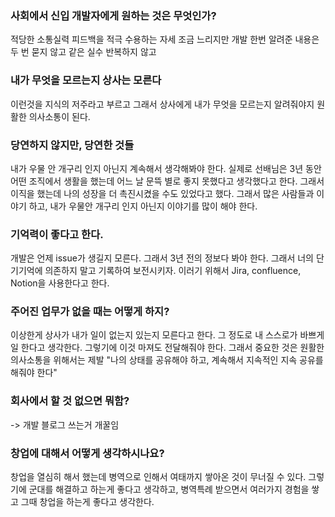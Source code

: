 ### 사회에서 신입 개발자에게 원하는 것은 무엇인가?
적당한 소통실력
피드백을 적극 수용하는 자세
조금 느리지만 개발
한번 알려준 내용은 두 번 묻지 않고
같은 실수 반복하지 않고 


### 내가 무엇을 모르는지 상사는 모른다
이런것을 지식의 저주라고 부르고
그래서 상사에게 내가 무엇을 모르는지 알려줘야지 원활한 의사소통이 된다. 

### 당연하지 않지만, 당연한 것들 
내가 우물 안 개구리 인지 아닌지 계속해서 생각해봐야 한다. 실제로 선배님은 3년 동안 어떤 조직에서 생활을 했는데 어느 날 문뜩 별로 좋지 못했다고 생각했다고 한다. 그래서 이직을 했는데 나의 성장을 더 촉진시켰을 수도 있었다고 했다. 그래서 많은 사람들과 이야기 하고, 내가 우물안 개구리 인지 아닌지 이야기를 많이 해야 한다. 


### 기억력이 좋다고 한다. 
개발은 언제 issue가 생길지 모른다. 그래서 3년 전의 정보다 봐야 한다. 그래서 너의 단기기억에 의존하지 말고 기록하여 보전시키자. 이러기 위해서 Jira, confluence, Notion을 사용한다고 한다.


### 주어진 업무가 없을 때는 어떻게 하지?
이상한게 상사가 내가 일이 없는지 있는지 모른다고 한다. 그 정도로 내 스스로가 바쁘게 일 한다고 생각한다. 그렇기에 이것 마져도 전달해줘야 한다. 그래서 중요한 것은 원활한 의사소통을 위해서는 제발 "나의 상태를 공유해야 하고, 계속해서 지속적인 지속 공유를 해줘야 한다"


### 회사에서 할 것 없으면 뭐함?
-> 개발 블로그 쓰는거 개꿀임 

### 창업에 대해서 어떻게 생각하시나요? 
창업을 열심히 해서 했는데 병역으로 인해서 여태까지 쌓아온 것이 무너질 수 있다. 그렇기에 군대를 해결하고 하는게 좋다고 생각하고, 병역특례 받으면서 여러가지 경험을 쌓고 그때 창업을 하는게 좋다고 생각한다. 
